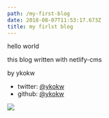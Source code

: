 ```yaml
---
path: /my-first-blog
date: 2018-08-07T11:53:17.673Z
title: my firlst blog
---
```

hello world

this blog written with netlify-cms

by ykokw

* twitter: [@ykokw](https://twitter.com/ykokw)
* github: [@ykokw](https://github.com/ykokw)

![](/assets/avatar.jpg)
